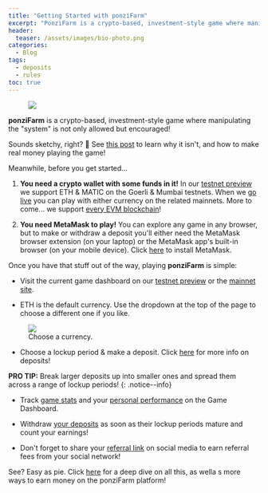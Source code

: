 ```yaml
---
title: "Getting Started with ponziFarm"
excerpt: "PonziFarm is a crypto-based, investment-style game where manipulating the 'system' is not only allowed but encouraged! Here's how to get started!"
header:
  teaser: /assets/images/bio-photo.png
categories:
  - Blog
tags:
  - deposits
  - rules
toc: true
---
```


<figure class="align-left" style="margin-top: 10px; margin-bottom: 10px; width: 150px;">
    <img src="{{ site.url }}{{ site.baseurl }}/assets/images/bio-photo.png">
</figure>

**ponziFarm** is a crypto-based, investment-style game where manipulating the "system" is not only allowed but encouraged! 

Sounds sketchy, right? 🤣 See [this post](/blog/making-money-with-ponzifarm) to learn why it isn't, and how to make real money playing the game!

Meanwhile, before you get started...

1. **You need a crypto wallet with some funds in it!** In our [testnet preview](https://preview.ponzifarm.com) we support ETH & MATIC on the Goerli & Mumbai testnets. When we [go live](https://ponzifarm.com) you can play with either currency on the related mainnets. More to come... we support [every EVM blockchain](https://coinguides.org/evm-blockchains-add-evm-network/)!

1. **You need MetaMask to play!** You can explore any game in any browser, but to make or withdraw a deposit you'll either need the MetaMask browser extension (on your laptop) or the MetaMask app's built-in browser (on your mobile device). Click [here](https://metamask.io/download/) to install MetaMask. 

Once you have that stuff out of the way, playing **ponziFarm** is simple:

* Visit the current game dashboard on our [testnet preview](https://preview.ponzifarm.com) or the [mainnet site](https://ponzifarm.com).

* ETH is the default currency. Use the dropdown at the top of the page to choose a different one if you like.

<figure>
    <img src="{{ site.url }}{{ site.baseurl }}/assets/images/choose-a-currency.png" class="shadow">
    <figcaption>Choose a currency.</figcaption>
</figure>

* Choose a lockup period & make a deposit. Click [here](/blog/deposits) for more info on deposits!

**PRO TIP:** Break larger deposits up into smaller ones and spread them across a range of lockup periods!
{: .notice--info}

* Track [game stats](/blog/game-summary) and your [personal performance](/blog/player-summary) on the Game Dashboard.

* Withdraw [your deposits](/blog/deposit-summary) as soon as their lockup periods mature and count your earnings!

* Don't forget to share your [referral link](/blog/referrals) on social media to earn referral fees from your social network!

See? Easy as pie. Click [here](/blog/making-money-with-ponzifarm) for a deep dive on all this, as wella s more ways to earn money on the ponziFarm platform!